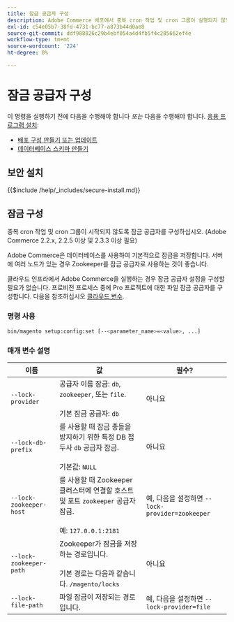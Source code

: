 ```yaml
---
title: 잠금 공급자 구성
description: Adobe Commerce 배포에서 중복 cron 작업 및 cron 그룹이 실행되지 않도록 하려면 다음 단계를 따르십시오.
exl-id: c54e05b7-38fd-4731-bc77-a873b44d0ae8
source-git-commit: ddf988826c29b4ebf054a4d4fb5f4c285662ef4e
workflow-type: tm+mt
source-wordcount: '224'
ht-degree: 0%

---
```


# 잠금 공급자 구성

이 명령을 실행하기 전에 다음을 수행해야 합니다 *또는* 다음을 수행해야 합니다. [응용 프로그램 설치](../advanced.md):

* [배포 구성 만들기 또는 업데이트](deployment.md)
* [데이터베이스 스키마 만들기](database.md)

## 보안 설치

{{$include /help/_includes/secure-install.md}}

## 잠금 구성

중복 cron 작업 및 cron 그룹이 시작되지 않도록 잠금 공급자를 구성하십시오. (Adobe Commerce 2.2.x, 2.2.5 이상 및 2.3.3 이상 필요)

Adobe Commerce은 데이터베이스를 사용하여 기본적으로 잠금을 저장합니다. 서버에 여러 노드가 있는 경우 Zookeeper를 잠금 공급자로 사용하는 것이 좋습니다.

클라우드 인프라에서 Adobe Commerce을 실행하는 경우 잠금 공급자 설정을 구성할 필요가 없습니다. 프로비전 프로세스 중에 Pro 프로젝트에 대한 파일 잠금 공급자를 구성합니다. 다음을 참조하십시오 [클라우드 변수](https://devdocs.magento.com/cloud/env/variables-cloud.html).

### 명령 사용

```bash
bin/magento setup:config:set [--<parameter_name>=<value>, ...]
```

### 매개 변수 설명

| 이름 | 값 | 필수? |
|--- |--- |--- |
| `--lock-provider` | 공급자 이름 잠금: `db`, `zookeeper`, 또는 `file`.<br><br>기본 잠금 공급자: `db` | 아니요 |
| `--lock-db-prefix` | 를 사용할 때 잠금 충돌을 방지하기 위한 특정 DB 접두사 `db` 공급자 잠금.<br><br>기본값: `NULL` | 아니요 |
| `--lock-zookeeper-host` | 를 사용할 때 Zookeeper 클러스터에 연결할 호스트 및 포트 `zookeeper` 공급자 잠금.<br><br>예: `127.0.0.1:2181` | 예, 다음을 설정하면 `--lock-provider=zookeeper` |
| `--lock-zookeeper-path` | Zookeeper가 잠금을 저장하는 경로입니다.<br><br>기본 경로는 다음과 같습니다. `/magento/locks` | 아니요 |
| `--lock-file-path` | 파일 잠금이 저장되는 경로입니다. | 예, 다음을 설정하면 `--lock-provider=file` |
